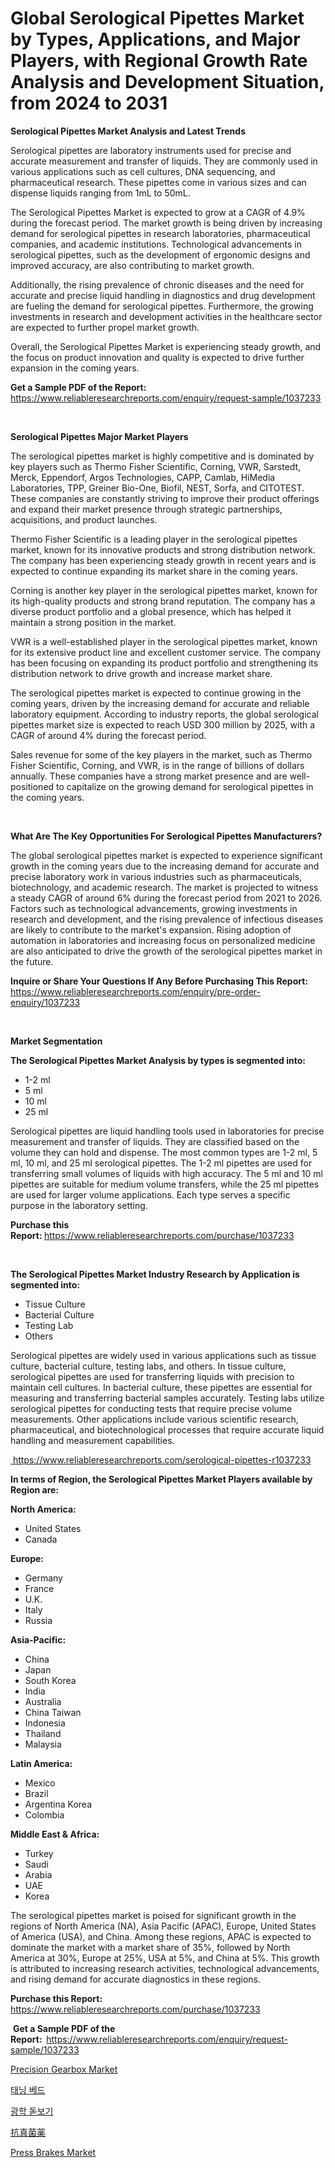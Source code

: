 <p><h1>Global Serological Pipettes Market by Types, Applications, and Major Players, with Regional Growth Rate Analysis and Development Situation, from 2024 to 2031</h1></p><p><strong>Serological Pipettes Market Analysis and Latest Trends</strong></p>
<p><p>Serological pipettes are laboratory instruments used for precise and accurate measurement and transfer of liquids. They are commonly used in various applications such as cell cultures, DNA sequencing, and pharmaceutical research. These pipettes come in various sizes and can dispense liquids ranging from 1mL to 50mL.</p><p>The Serological Pipettes Market is expected to grow at a CAGR of 4.9% during the forecast period. The market growth is being driven by increasing demand for serological pipettes in research laboratories, pharmaceutical companies, and academic institutions. Technological advancements in serological pipettes, such as the development of ergonomic designs and improved accuracy, are also contributing to market growth.</p><p>Additionally, the rising prevalence of chronic diseases and the need for accurate and precise liquid handling in diagnostics and drug development are fueling the demand for serological pipettes. Furthermore, the growing investments in research and development activities in the healthcare sector are expected to further propel market growth.</p><p>Overall, the Serological Pipettes Market is experiencing steady growth, and the focus on product innovation and quality is expected to drive further expansion in the coming years.</p></p>
<p><strong>Get a Sample PDF of the Report:&nbsp;</strong> <a href="https://www.reliableresearchreports.com/enquiry/request-sample/1037233">https://www.reliableresearchreports.com/enquiry/request-sample/1037233</a></p>
<p>&nbsp;</p>
<p><strong>Serological Pipettes Major Market Players</strong></p>
<p><p>The serological pipettes market is highly competitive and is dominated by key players such as Thermo Fisher Scientific, Corning, VWR, Sarstedt, Merck, Eppendorf, Argos Technologies, CAPP, Camlab, HiMedia Laboratories, TPP, Greiner Bio-One, Biofil, NEST, Sorfa, and CITOTEST. These companies are constantly striving to improve their product offerings and expand their market presence through strategic partnerships, acquisitions, and product launches.</p><p>Thermo Fisher Scientific is a leading player in the serological pipettes market, known for its innovative products and strong distribution network. The company has been experiencing steady growth in recent years and is expected to continue expanding its market share in the coming years.</p><p>Corning is another key player in the serological pipettes market, known for its high-quality products and strong brand reputation. The company has a diverse product portfolio and a global presence, which has helped it maintain a strong position in the market.</p><p>VWR is a well-established player in the serological pipettes market, known for its extensive product line and excellent customer service. The company has been focusing on expanding its product portfolio and strengthening its distribution network to drive growth and increase market share.</p><p>The serological pipettes market is expected to continue growing in the coming years, driven by the increasing demand for accurate and reliable laboratory equipment. According to industry reports, the global serological pipettes market size is expected to reach USD 300 million by 2025, with a CAGR of around 4% during the forecast period.</p><p>Sales revenue for some of the key players in the market, such as Thermo Fisher Scientific, Corning, and VWR, is in the range of billions of dollars annually. These companies have a strong market presence and are well-positioned to capitalize on the growing demand for serological pipettes in the coming years.</p></p>
<p>&nbsp;</p>
<p><strong>What Are The Key Opportunities For Serological Pipettes Manufacturers?</strong></p>
<p><p>The global serological pipettes market is expected to experience significant growth in the coming years due to the increasing demand for accurate and precise laboratory work in various industries such as pharmaceuticals, biotechnology, and academic research. The market is projected to witness a steady CAGR of around 6% during the forecast period from 2021 to 2026. Factors such as technological advancements, growing investments in research and development, and the rising prevalence of infectious diseases are likely to contribute to the market's expansion. Rising adoption of automation in laboratories and increasing focus on personalized medicine are also anticipated to drive the growth of the serological pipettes market in the future.</p></p>
<p><strong>Inquire or Share Your Questions If Any Before Purchasing This Report:</strong> <a href="https://www.reliableresearchreports.com/enquiry/pre-order-enquiry/1037233">https://www.reliableresearchreports.com/enquiry/pre-order-enquiry/1037233</a></p>
<p>&nbsp;</p>
<p><strong>Market Segmentation</strong></p>
<p><strong>The Serological Pipettes Market Analysis by types is segmented into:</strong></p>
<p><ul><li>1-2 ml</li><li>5 ml</li><li>10 ml</li><li>25 ml</li></ul></p>
<p><p>Serological pipettes are liquid handling tools used in laboratories for precise measurement and transfer of liquids. They are classified based on the volume they can hold and dispense. The most common types are 1-2 ml, 5 ml, 10 ml, and 25 ml serological pipettes. The 1-2 ml pipettes are used for transferring small volumes of liquids with high accuracy. The 5 ml and 10 ml pipettes are suitable for medium volume transfers, while the 25 ml pipettes are used for larger volume applications. Each type serves a specific purpose in the laboratory setting.</p></p>
<p><strong>Purchase this Report:&nbsp;</strong><a href="https://www.reliableresearchreports.com/purchase/1037233">https://www.reliableresearchreports.com/purchase/1037233</a></p>
<p>&nbsp;</p>
<p><strong>The Serological Pipettes Market Industry Research by Application is segmented into:</strong></p>
<p><ul><li>Tissue Culture</li><li>Bacterial Culture</li><li>Testing Lab</li><li>Others</li></ul></p>
<p><p>Serological pipettes are widely used in various applications such as tissue culture, bacterial culture, testing labs, and others. In tissue culture, serological pipettes are used for transferring liquids with precision to maintain cell cultures. In bacterial culture, these pipettes are essential for measuring and transferring bacterial samples accurately. Testing labs utilize serological pipettes for conducting tests that require precise volume measurements. Other applications include various scientific research, pharmaceutical, and biotechnological processes that require accurate liquid handling and measurement capabilities.</p></p>
<p><a href="https://www.reliableresearchreports.com/serological-pipettes-r1037233">&nbsp;https://www.reliableresearchreports.com/serological-pipettes-r1037233</a></p>
<p><strong>In terms of Region, the Serological Pipettes Market Players available by Region are:</strong></p>
<p>
    <p> <strong> North America: </strong>
        <ul>
            <li>United States</li>
            <li>Canada</li>
        </ul>
        </p> 
    <p> <strong> Europe: </strong>
        <ul>
            <li>Germany</li>
            <li>France</li>
            <li>U.K.</li>
            <li>Italy</li>
            <li>Russia</li>
        </ul>
        </p> 
    <p> <strong> Asia-Pacific: </strong>
        <ul>
            <li>China</li>
            <li>Japan</li>
            <li>South Korea</li>
            <li>India</li>
            <li>Australia</li>
            <li>China Taiwan</li>
            <li>Indonesia</li>
            <li>Thailand</li>
            <li>Malaysia</li>
        </ul>
        </p> 
    <p> <strong> Latin America: </strong>
        <ul>
            <li>Mexico</li>
            <li>Brazil</li>
            <li>Argentina Korea</li>
            <li>Colombia</li>
        </ul>
        </p> 
    <p> <strong> Middle East & Africa: </strong>
        <ul>
            <li>Turkey</li>
            <li>Saudi</li>
            <li>Arabia</li>
            <li>UAE</li>
            <li>Korea</li>
        </ul>
    </p>
    </p>
<p><p>The serological pipettes market is poised for significant growth in the regions of North America (NA), Asia Pacific (APAC), Europe, United States of America (USA), and China. Among these regions, APAC is expected to dominate the market with a market share of 35%, followed by North America at 30%, Europe at 25%, USA at 5%, and China at 5%. This growth is attributed to increasing research activities, technological advancements, and rising demand for accurate diagnostics in these regions.</p></p>
<p><strong>Purchase this Report: </strong><a href="https://www.reliableresearchreports.com/purchase/1037233">https://www.reliableresearchreports.com/purchase/1037233</a></p>
<p>&nbsp;<strong>Get a Sample PDF of the Report:&nbsp;&nbsp;</strong><a href="https://www.reliableresearchreports.com/enquiry/request-sample/1037233">https://www.reliableresearchreports.com/enquiry/request-sample/1037233</a></p>
<p><strong></strong></p>
<p><p><a href="https://github.com/sosoelmasry38/Market-Research-Report-List-1/blob/main/precision-gearbox-market.md">Precision Gearbox Market</a></p><p><a href="https://github.com/admichael111/Market-Research-Report-List-1/blob/main/9464062166596.md">태닝 베드</a></p><p><a href="https://github.com/msujons1512/Market-Research-Report-List-1/blob/main/6791474166597.md">광학 돋보기</a></p><p><a href="https://github.com/FredaJerde/Market-Research-Report-List-1/blob/main/7008669155947.md">抗真菌薬</a></p><p><a href="https://github.com/muhammadasraf467/Market-Research-Report-List-1/blob/main/press-brakes-market.md">Press Brakes Market</a></p></p>